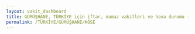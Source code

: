 ```yaml
---
layout: vakit_dashboard
title: GÜMÜŞHANE, TÜRKİYE için iftar, namaz vakitleri ve hava durumu - ilçe/eyalet seç
permalink: /TÜRKİYE/GÜMÜŞHANE/KÖSE
---
```


<script type="text/javascript">
  var GLOBAL_COUNTRY = 'TÜRKİYE';
  var GLOBAL_CITY = 'GÜMÜŞHANE';
  var GLOBAL_STATE = 'KÖSE';
  var lat = 72;
  var lon = 21;
</script>
